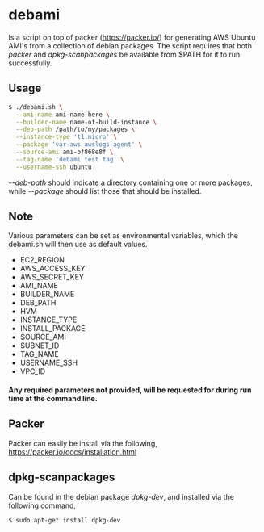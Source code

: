 # debami
Is a script on top of packer (https://packer.io/) for generating AWS Ubuntu AMI's from a collection of debian packages.
The script requires that both *packer* and *dpkg-scanpackages* be available from $PATH for it to run successfully.

## Usage

```bash
$ ./debami.sh \
  --ami-name ami-name-here \
  --builder-name name-of-build-instance \
  --deb-path /path/to/my/packages \
  --instance-type 't1.micro' \
  --package 'var-aws awslogs-agent' \
  --source-ami ami-bf868e8f \
  --tag-name 'debami test tag' \
  --username-ssh ubuntu
```

_--deb-path_ should indicate a directory containing one or more packages, while _--package_ should list those that should be installed.


## Note
Various parameters can be set as environmental variables, which the debami.sh will then use as default values.
* EC2_REGION
* AWS_ACCESS_KEY
* AWS_SECRET_KEY
* AMI_NAME
* BUILDER_NAME
* DEB_PATH
* HVM
* INSTANCE_TYPE
* INSTALL_PACKAGE
* SOURCE_AMI
* SUBNET_ID
* TAG_NAME
* USERNAME_SSH
* VPC_ID

#### Any required parameters not provided, will be requested for during run time at the command line.

## Packer
Packer can easily be install via the following,
https://packer.io/docs/installation.html

## dpkg-scanpackages
Can be found in the debian package *dpkg-dev*, and installed via the following command,
```bash
$ sudo apt-get install dpkg-dev
```
